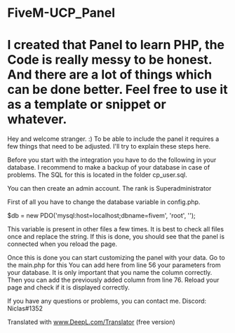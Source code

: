 # FiveM-UCP_Panel

# I created that Panel to learn PHP, the Code is really messy to be honest. And there are a lot of things which can be done better. Feel free to use it as a template or snippet or whatever.
Hey and welcome stranger. :)
To be able to include the panel it requires a few things that need to be adjusted.
I'll try to explain these steps here.

Before you start with the integration you have to do the following in your database. I recommend to make a backup of your database in case of problems.
The SQL for this is located in the folder cp_user.sql.

You can then create an admin account.
The rank is Superadministrator

First of all you have to change the database variable in config.php.

$db = new PDO('mysql:host=localhost;dbname=fivem', 'root', ''); 

This variable is present in other files a few times.
It is best to check all files once and replace the string.
If this is done, you should see that the panel is connected when you reload the page.

Once this is done you can start customizing the panel with your data.
Go to the main.php for this
You can add here from line 56 your parameters from your database. It is only important that you name the column correctly.
Then you can add the previously added column from line 76. Reload your page and check if it is displayed correctly.

If you have any questions or problems, you can contact me. Discord: Niclas#1352

Translated with www.DeepL.com/Translator (free version)
